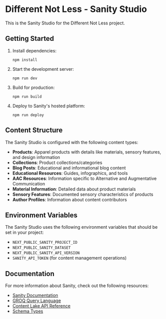 # Different Not Less - Sanity Studio

This is the Sanity Studio for the Different Not Less project.

## Getting Started

1. Install dependencies:
   ```
   npm install
   ```

2. Start the development server:
   ```
   npm run dev
   ```

3. Build for production:
   ```
   npm run build
   ```

4. Deploy to Sanity's hosted platform:
   ```
   npm run deploy
   ```

## Content Structure

The Sanity Studio is configured with the following content types:

- **Products**: Apparel products with details like materials, sensory features, and design information
- **Collections**: Product collections/categories
- **Blog Posts**: Educational and informational blog content
- **Educational Resources**: Guides, infographics, and tools
- **AAC Resources**: Information specific to Alternative and Augmentative Communication
- **Material Information**: Detailed data about product materials
- **Sensory Features**: Documented sensory characteristics of products
- **Author Profiles**: Information about content contributors

## Environment Variables

The Sanity Studio uses the following environment variables that should be set in your project:

- `NEXT_PUBLIC_SANITY_PROJECT_ID`
- `NEXT_PUBLIC_SANITY_DATASET`
- `NEXT_PUBLIC_SANITY_API_VERSION`
- `SANITY_API_TOKEN` (for content management operations)

## Documentation

For more information about Sanity, check out the following resources:

- [Sanity Documentation](https://www.sanity.io/docs)
- [GROQ Query Language](https://www.sanity.io/docs/groq)
- [Content Lake API Reference](https://www.sanity.io/docs/api-versioning)
- [Schema Types](https://www.sanity.io/docs/schema-types)